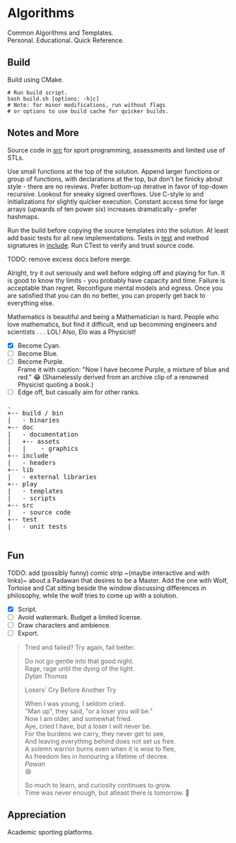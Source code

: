 Algorithms
==========

Common Algorithms and Templates.  
Personal. Educational. Quick Reference.  

Build
-----

Build using CMake.

```shell
# Run build script.
bash build.sh [options: -h|c]
# Note: for minor modifications, run without flags
# or options to use build cache for quicker builds.

```

Notes and More
--------------

Source code in [src](/src/) for sport programming, assessments and limited use of STLs.  

Use small functions at the top of the solution. Append larger functions or group of functions, with declarations at the top, but don't be finicky about style - there are no reviews. Prefer bottom-up iterative in favor of top-down recursive. Lookout for sneaky signed overflows. Use C-style io and initializations for slightly quicker execution. Constant access time for large arrays (upwards of ten power six) increases dramatically - prefer hashmaps.  

Run the build before copying the source templates into the solution. At least add basic tests for all new implementations.
Tests in [test](/test/) and method signatures in [include](/include/). Run CTest to verify and trust source code.  

TODO: remove excess docs before merge.

Alright, try it out seriously and well before edging off and playing for fun. It is good to know thy limits - you probably have capacity and time. Failure is acceptable than regret. Reconfigure mental models and egress. Once you are satisfied that you can do no better, you can properly get back to everything else.

Mathematics is beautiful and being a Mathematician is hard. People who love mathematics, but find it difficult, end up becomming engineers and scientists . . . LOL! Also, Elo was a Physicist!  

- [x] Become Cyan.
- [ ] Become Blue.
- [ ] Become Purple.  
    Frame it with caption:
    "Now I have become Purple, a mixture of blue and red." :joy: (Shamelessly derived from an archive clip of a renowned Physicist quoting a book.)
- [ ] Edge off, but casually aim for other ranks.  

<pre>
.
+-- build / bin
|   - binaries
+-- doc
|   - documentation
|   +-- assets
|   |    - graphics
+-- include
|   - headers
+-- lib
|   - external libraries
+-- play
|   - templates
|   - scripts
+-- src
|   - source code
+-- test
|   - unit tests

</pre>

Fun
---

TODO: add (possibly funny) comic strip ~(maybe interactive and with links)~ about a Padawan that desires to be a Master. Add the one with Wolf, Tortoise and Cat sitting beside the window discussing differences in philosophy, while the wolf tries to come up with a solution.  

- [x] Script.  
- [ ] Avoid watermark. Budget a limited license.  
- [ ] Draw characters and ambience.  
- [ ] Export.  

>
> Tried and failed? Try again, fail better.
>
> Do not go gentle into that good night.  
> Rage, rage until the dying of the light.  
> <cite>Dylan Thomas</cite>
>
>
> Losers' Cry Before Another Try  
>
> When I was young, I seldom cried.  
> "Man up", they said, "or a loser you will be."  
> Now I am older, and somewhat fried.  
> Aye, cried I have, but a loser I will never be.  
> For the burdens we carry, they never get to see,  
> And leaving everything behind does not set us free.  
> A solemn warrior burns even when it is wise to flee,  
> As freedom lies in honouring a lifetime of decree.  
> <cite>Pawan</cite>  
> :smile:
>
> So much to learn, and curiosity continues to grow.  
> Time was never enough, but atleast there is tomorrow. :rofl:
>

Appreciation
------------

Academic sporting platforms.
